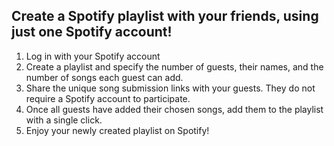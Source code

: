 ## Create a Spotify playlist with your friends, using just one Spotify account!
1. Log in with your Spotify account
2. Create a playlist and specify the number of guests, their names, and the number of songs each guest can add.
3. Share the unique song submission links with your guests. They do not require a Spotify account to participate.
4. Once all guests have added their chosen songs, add them to the playlist with a single click.
5. Enjoy your newly created playlist on Spotify!